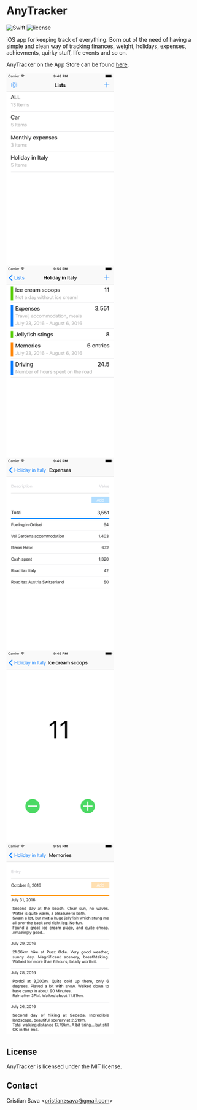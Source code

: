 # AnyTracker
![Swift](https://img.shields.io/badge/Swift-3.0-brightgreen.svg)
![license](https://img.shields.io/badge/license-MIT-blue.svg)

iOS app for keeping track of everything. Born out of the need of having a simple and clean way of tracking finances, weight, holidays, expenses, achievments, quirky stuff, life events and so on.

AnyTracker on the App Store can be found [here](https://itunes.apple.com/us/app/anytracker/id1161140929).

<img src="/Screenshots/4.7-1.png" width=280> <img src="/Screenshots/4.7-2.png" width=280> <img src="/Screenshots/4.7-3.png" width=280> <img src="/Screenshots/4.7-4.png" width=280> <img src="/Screenshots/4.7-5.png" width=280>

## License

AnyTracker is licensed under the MIT license.

## Contact

Cristian Sava <<cristianzsava@gmail.com>>
